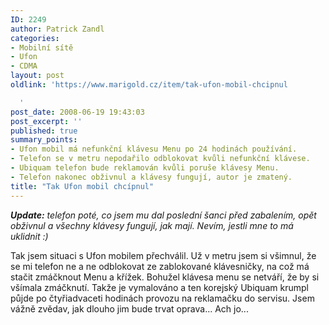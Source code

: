 ```yaml
---
ID: 2249
author: Patrick Zandl
categories:
- Mobilní sítě
- Ufon
- CDMA
layout: post
oldlink: 'https://www.marigold.cz/item/tak-ufon-mobil-chcipnul

  '
post_date: 2008-06-19 19:43:03
post_excerpt: ''
published: true
summary_points:
- Ufon mobil má nefunkční klávesu Menu po 24 hodinách používání.
- Telefon se v metru nepodařilo odblokovat kvůli nefunkční klávese.
- Ubiquam telefon bude reklamován kvůli poruše klávesy Menu.
- Telefon nakonec obživnul a klávesy fungují, autor je zmatený.
title: "Tak Ufon mobil chcípnul"
---
```


<em><strong>Update:</strong> telefon poté, co jsem mu dal poslední šanci před zabalením, opět obživnul a všechny klávesy fungují, jak mají. Nevím, jestli mne to má uklidnit :)</em>

Tak jsem situaci s Ufon mobilem přechválil. Už v metru jsem si všimnul, že se mi telefon ne a ne odblokovat ze zablokované klávesničky, na což má stačit zmáčknout Menu a křížek. Bohužel klávesa menu se netváří, že by si všímala zmáčknutí. Takže je vymalováno a ten korejský Ubiquam krumpl půjde po čtyřiadvaceti hodinách provozu na reklamačku do servisu. Jsem vážně zvědav, jak dlouho jim bude trvat oprava... Ach jo...